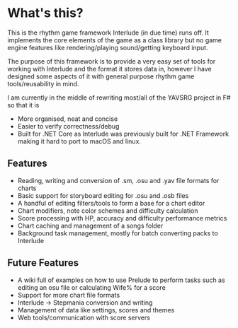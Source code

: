 # What's this?

This is the rhythm game framework Interlude (in due time) runs off.
It implements the core elements of the game as a class library but no game engine features like rendering/playing sound/getting keyboard input.

The purpose of this framework is to provide a very easy set of tools for working with Interlude and the format it stores data in, however I have designed some aspects of it with general purpose rhythm game tools/reusability in mind.

I am currently in the middle of rewriting most/all of the YAVSRG project in F# so that it is
- More organised, neat and concise
- Easier to verify correctness/debug
- Built for .NET Core as Interlude was previously built for .NET Framework making it hard to port to macOS and linux.

## Features
- Reading, writing and conversion of .sm, .osu and .yav file formats for charts
- Basic support for storyboard editing for .osu and .osb files
- A handful of editing filters/tools to form a base for a chart editor
- Chart modifiers, note color schemes and difficulty calculation
- Score processing with HP, accuracy and difficulty performance metrics
- Chart caching and management of a songs folder
- Background task management, mostly for batch converting packs to Interlude

## Future Features
- A wiki full of examples on how to use Prelude to perform tasks such as editing an osu file or calculating Wife% for a score
- Support for more chart file formats
- Interlude -> Stepmania conversion and writing
- Management of data like settings, scores and themes
- Web tools/communication with score servers
